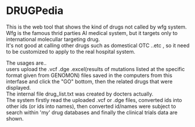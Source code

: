 # DRUGPedia

This is the web tool that shows the kind of drugs not called by wfg system.<br>
Wfg is the famous thrid parties AI medical system, but it targets only to international molecullar targeting drug.<br>
It's not good at calling other drugs such as domestical OTC ..etc , so it need to be customized to apply to the real hospital system.<br>

The usages are.. <br>
users upload the .vcf .dge .excel(results of mutations listed at the specific format given from GENOMON) files saved in the computers from this interfase and click the "GO" bottom, then the related drugs that were displayed.<br>
The internal file drug_list.txt was created by docters actually.<br>
The system firstly read the uploaded .vcf or .dge files, converted ids into other ids (or ids into names), then converted id/names were subject to search within 'my' drug databases and finally the clinical trials data are shown.
